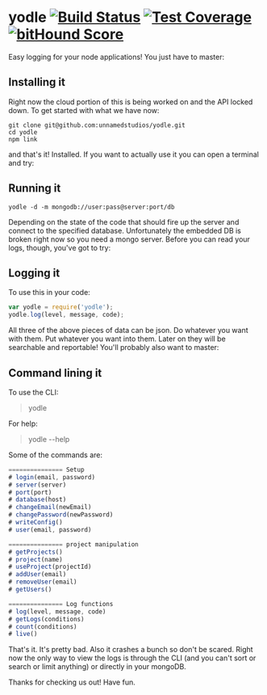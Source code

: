 # yodle [![Build Status](https://travis-ci.org/shovelandsandbox/yodle.svg)](https://travis-ci.org/shovelandsandbox/yodle) [![Test Coverage](https://codeclimate.com/github/shovelandsandbox/yodle/badges/coverage.svg)](https://codeclimate.com/github/shovelandsandbox/yodle/coverage) [![bitHound Score](https://www.bithound.io/github/shovelandsandbox/yodle/badges/score.svg)](https://www.bithound.io/github/shovelandsandbox/yodle)

Easy logging for your node applications! You just have to master:

## Installing it
Right now the cloud portion of this is being worked on and the API locked down. To get started with what we have now:

```
git clone git@github.com:unnamedstudios/yodle.git
cd yodle
npm link
```

and that's it! Installed. If you want to actually use it you can open a terminal and try:

## Running it
```
yodle -d -m mongodb://user:pass@server:port/db
```

Depending on the state of the code that should fire up the server and connect to the specified database. Unfortunately the embedded DB is broken right now so you need a mongo server. Before you can read your logs, though, you've got to try:

## Logging it
To use this in your code:
```javascript
var yodle = require('yodle');
yodle.log(level, message, code);
```

All three of the above pieces of data can be json. Do whatever you want with them. Put whatever you want into them. Later on they will be searchable and reportable! You'll probably also want to master:

## Command lining it
To use the CLI:
> yodle

For help:
> yodle --help

Some of the commands are:
```javascript
=============== Setup
# login(email, password)
# server(server)
# port(port)
# database(host)
# changeEmail(newEmail)
# changePassword(newPassword)
# writeConfig()
# user(email, password)

=============== project manipulation
# getProjects()
# project(name)
# useProject(projectId)
# addUser(email)
# removeUser(email)
# getUsers()

=============== Log functions
# log(level, message, code)
# getLogs(conditions)
# count(conditions)
# live()
```

That's it. It's pretty bad. Also it crashes a bunch so don't be scared. Right now the only way to view the logs is through the CLI (and you can't sort or search or limit anything) or directly in your mongoDB.

Thanks for checking us out! Have fun.
